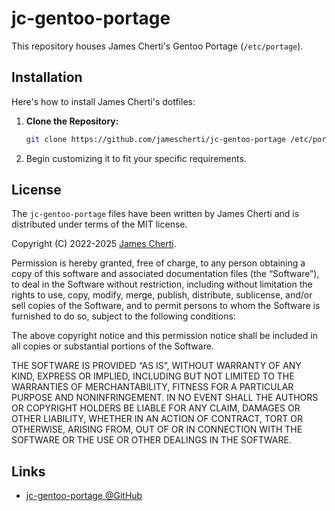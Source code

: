# jc-gentoo-portage

This repository houses James Cherti's Gentoo Portage (`/etc/portage`).

## Installation

Here's how to install James Cherti's dotfiles:

1. **Clone the Repository:**

   ```bash
   git clone https://github.com/jamescherti/jc-gentoo-portage /etc/portage
   ```

2. Begin customizing it to fit your specific requirements.

## License

The `jc-gentoo-portage` files have been written by James Cherti and is distributed under terms of the MIT license.

Copyright (C) 2022-2025 [James Cherti](https://www.jamescherti.com).

Permission is hereby granted, free of charge, to any person obtaining a copy of
this software and associated documentation files (the “Software”), to deal in
the Software without restriction, including without limitation the rights to
use, copy, modify, merge, publish, distribute, sublicense, and/or sell copies of
the Software, and to permit persons to whom the Software is furnished to do so,
subject to the following conditions:

The above copyright notice and this permission notice shall be included in all
copies or substantial portions of the Software.

THE SOFTWARE IS PROVIDED “AS IS”, WITHOUT WARRANTY OF ANY KIND, EXPRESS OR
IMPLIED, INCLUDING BUT NOT LIMITED TO THE WARRANTIES OF MERCHANTABILITY, FITNESS
FOR A PARTICULAR PURPOSE AND NONINFRINGEMENT. IN NO EVENT SHALL THE AUTHORS OR
COPYRIGHT HOLDERS BE LIABLE FOR ANY CLAIM, DAMAGES OR OTHER LIABILITY, WHETHER
IN AN ACTION OF CONTRACT, TORT OR OTHERWISE, ARISING FROM, OUT OF OR IN
CONNECTION WITH THE SOFTWARE OR THE USE OR OTHER DEALINGS IN THE SOFTWARE.

## Links

- [jc-gentoo-portage @GitHub](https://github.com/jamescherti/jc-gentoo-portage)
